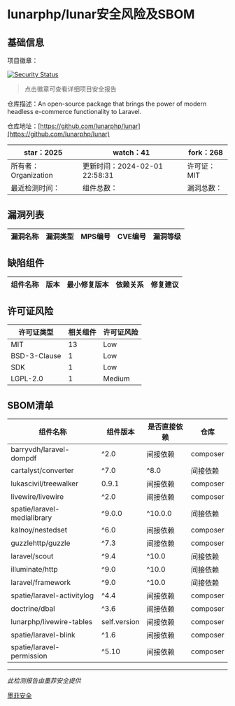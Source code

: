 # lunarphp/lunar安全风险及SBOM

## 基础信息

项目徽章：

[![Security Status](https://www.murphysec.com/platform3/v31/badge/1753147736568659968.svg)](https://www.murphysec.com/console/report/1702387799760175104/1753147736568659968)

> 点击徽章可查看详细项目安全报告

仓库描述：An open-source package that brings the power of modern headless e-commerce functionality to Laravel.

仓库地址：[https://github.com/lunarphp/lunar](https://github.com/lunarphp/lunar)

| star：2025 | watch：41 | fork：268 |
| ----------- | -------------- | ------------ |
| 所有者：Organization | 更新时间：2024-02-01 22:58:31 | 许可证：MIT |
| 最近检测时间： | 组件总数： | 漏洞总数： |




## 漏洞列表

| 漏洞名称 | 漏洞类型 | MPS编号 | CVE编号 | 漏洞等级 |
| ------- | ------ | ------- | ------ | ----- |





## 缺陷组件

| 组件名称 | 版本 | 最小修复版本 | 依赖关系 | 修复建议 |
| -------- | ---- | ------------ | -------- | -------- |





## 许可证风险

| 许可证类型 | 相关组件 | 许可证风险 |
| ---------- | -------- | ---------- |
|MIT|13|Low|
|BSD-3-Clause|1|Low|
|SDK|1|Low|
|LGPL-2.0|1|Medium|




## SBOM清单

| 组件名称 | 组件版本 | 是否直接依赖 | 仓库 |
| -------- | -------- | ------------ | ---- |
|barryvdh/laravel-dompdf|^2.0|间接依赖|composer|
|cartalyst/converter|^7.0|^8.0|间接依赖|composer|
|lukascivil/treewalker|0.9.1|间接依赖|composer|
|livewire/livewire|^2.0|间接依赖|composer|
|spatie/laravel-medialibrary|^9.0.0|^10.0.0|间接依赖|composer|
|kalnoy/nestedset|^6.0|间接依赖|composer|
|guzzlehttp/guzzle|^7.3|间接依赖|composer|
|laravel/scout|^9.4|^10.0|间接依赖|composer|
|illuminate/http|^9.0|^10.0|间接依赖|composer|
|laravel/framework|^9.0|^10.0|间接依赖|composer|
|spatie/laravel-activitylog|^4.4|间接依赖|composer|
|doctrine/dbal|^3.6|间接依赖|composer|
|lunarphp/livewire-tables|self.version|间接依赖|composer|
|spatie/laravel-blink|^1.6|间接依赖|composer|
|spatie/laravel-permission|^5.10|间接依赖|composer|


------

*此检测报告由墨菲安全提供*

[墨菲安全](www.murphysec.com)